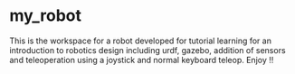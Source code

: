 # my_robot
This is the workspace for a robot developed for tutorial learning for an introduction to robotics design including urdf, gazebo, addition of sensors and teleoperation using a joystick and normal keyboard teleop. Enjoy !!
